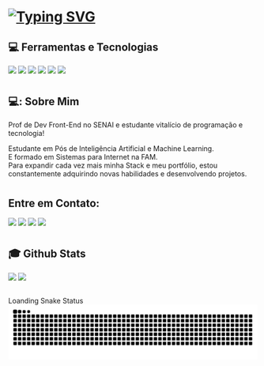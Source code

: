 <h1> <a href="https://git.io/typing-svg"><img src="https://readme-typing-svg.herokuapp.com?font=Fira+Code&pause=1000&width=435&lines=Eai%2C+sou+a+Rafaella..." alt="Typing SVG" /></a> </h1>
<h2> 💻 Ferramentas e Tecnologias </h2>
<div>
  <img src="https://img.shields.io/badge/HTML5-f56320?style=for-the-badge&logo=html5&logoColor=white">
  <img src="https://img.shields.io/badge/CSS3-2079f5?style=for-the-badge&logo=css3&logoColor=white">
  <img src="https://img.shields.io/badge/Vue-d0d02f?style=for-the-badge&logo=vue&logoColor=black">
  <img src="https://img.shields.io/badge/JavaScript-d0d02f?style=for-the-badge&logo=javascript&logoColor=black">
  <img src="https://img.shields.io/badge/Github-1a1e21?style=for-the-badge&logo=github&logoColor=white">
  <img src="https://img.shields.io/badge/Photoshop-35b4e8?style=for-the-badge&logo=adobephotoshop&logoColor=white">
</div>
  
 #
<h2> 💻: Sobre Mim </h2>

<div>
  <p>Prof de Dev Front-End no SENAI e estudante vitalício de programação e tecnologia!</p>
</div>

Estudante em Pós de Inteligência Artificial e Machine Learning. <br>
E formado em Sistemas para Internet na FAM.<br> 
Para expandir cada vez mais minha Stack e meu portfólio, estou constantemente adquirindo novas habilidades e desenvolvendo projetos.<br>

#
<h2> Entre em Contato: </h2>
<div>
  <a href="https://www.instagram.com/gustavo.feriani/" target="_blank">
    <img src="https://img.shields.io/badge/-Instagram-%23E4405F?style=for-the-badge&logo=instagram&logoColor=white"></a>
  <a href="https://discord.com/" target="_blank">
    <img src="https://img.shields.io/badge/Discord-7289DA?style=for-the-badge&logo=discord&logoColor=white"></a> 
  <a href="https://mail.google.com/mail/u/0/#inbox">
    <img src="https://img.shields.io/badge/-Gmail-00a368?style=for-the-badge&logo=gmail&logoColor=white"></a>
  <a href="https://www.linkedin.com/in/gustavo-feriani/" target="_blank">
    <img src="https://img.shields.io/badge/-LinkedIn-%230077B5?style=for-the-badge&logo=linkedin&logoColor=white"></a> 
</div>

 #
 ## :mortar_board: Github Stats
<div>
  <a href="https://github.com/Rafamfa"></a>
  <img height="180em" src="https://github-readme-stats.vercel.app/api?username=guuhferiani&show_icons=true&theme=dracula&include_all_commits=true&count_private=true"/>
  <img height="180em" src="https://github-readme-stats.vercel.app/api/top-langs/?username=guuhferiani&layout=compact&langs_count=7&theme=dracula"/>
</div>


##
<div>
Loanding Snake Status
</div>
<div>
  <picture align="center">    
    <img src="https://github.com/guuhferiani/guuhferiani/blob/main/snake-dark.svg">
  </picture>
</div>    
